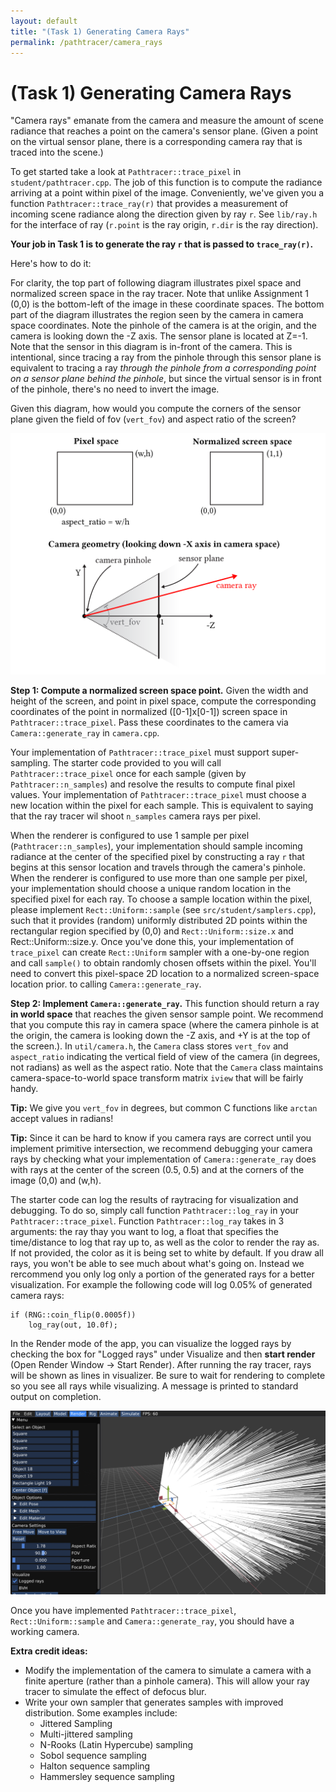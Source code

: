 ```yaml
---
layout: default
title: "(Task 1) Generating Camera Rays"
permalink: /pathtracer/camera_rays
---
```


# (Task 1) Generating Camera Rays

"Camera rays" emanate from the camera and measure the amount of scene radiance that reaches a point on the camera's sensor plane. (Given a point on the virtual sensor plane, there is a corresponding camera ray that is traced into the scene.)

To get started take a look at `Pathtracer::trace_pixel` in `student/pathtracer.cpp`. The job of this function is to compute the radiance arriving at a point within pixel of the image. Conveniently, we've given you a function `Pathtracer::trace_ray(r)` that provides a measurement of incoming scene radiance along the direction given by ray `r`. See `lib/ray.h` for the interface of ray (`r.point` is the ray origin, `r.dir` is the ray direction).  

__Your job in Task 1 is to generate the ray `r` that is passed to `trace_ray(r)`.__

Here's how to do it:

For clarity, the top part of following diagram illustrates pixel space and normalized screen space in the ray tracer. Note that unlike Assignment 1 (0,0) is the bottom-left of the image in these coordinate spaces. The bottom part of the diagram illustrates the region seen by the camera in camera space coordinates. Note the pinhole of the camera is at the origin, and the camera is looking down the -Z axis. The sensor plane is located at Z=-1.  Note that the sensor in this diagram is in-front of the camera. This is intentional, since tracing a ray from the pinhole through this sensor plane is equivalent to tracing a ray _through the pinhole from a corresponding point on a sensor plane behind the pinhole_, but since the virtual sensor is in front of the pinhole, there's no need to invert the image.  

Given this diagram, how would you compute the corners of the sensor plane given the field of fov (`vert_fov`) and aspect ratio of the screen? 

![camera_rays](camera_rays.png)

**Step 1: Compute a normalized screen space point.** Given the width and height of the screen, and point in pixel space, compute the corresponding coordinates of the point in normalized ([0-1]x[0-1]) screen space in `Pathtracer::trace_pixel`. Pass these coordinates to the camera via `Camera::generate_ray` in `camera.cpp`.

Your implementation of `Pathtracer::trace_pixel` must support super-sampling. The starter code provided to you will call `Pathtracer::trace_pixel` once for each sample (given by `Pathtracer::n_samples`) and resolve the results to compute final pixel values. Your implementation of `Pathtracer::trace_pixel` must choose a new location within the pixel for each sample. This is equivalent to saying that the ray tracer wil shoot `n_samples` camera rays per pixel.

When the renderer is configured to use 1 sample per pixel (`Pathtracer::n_samples`), your implementation should sample incoming radiance at the center of the specified pixel by constructing a ray `r` that begins at this sensor location and travels through the camera's pinhole. When the renderer is configured to use more than one sample per pixel, your implementation should choose a unique random location in the specified pixel for each ray. To choose a sample location within the pixel, please implement `Rect::Uniform::sample` (see `src/student/samplers.cpp`), such that it provides (random) uniformly distributed 2D points within the rectangular region specified by (0,0) and `Rect::Uniform::size.x` and Rect::Uniform::size.y. Once you've done this, your implementation of `trace_pixel` can create `Rect::Uniform` sampler with a one-by-one region and call `sample()` to obtain randomly chosen offsets within the pixel.  You'll need to convert this pixel-space 2D location to a normalized screen-space location prior. to calling `Camera::generate_ray`.

**Step 2: Implement `Camera::generate_ray`.** This function should return a ray **in world space** that reaches the given sensor sample point. We recommend that you compute this ray in camera space (where the camera pinhole is at the origin, the camera is looking down the -Z axis, and +Y is at the top of the screen.). In `util/camera.h`, the `Camera` class stores `vert_fov` and `aspect_ratio` indicating the vertical field of view of the camera (in degrees, not radians) as well as the aspect ratio. Note that the `Camera` class maintains camera-space-to-world space transform matrix `iview` that will be fairly handy. 

**Tip:** We give you `vert_fov` in degrees, but common C functions like `arctan` accept values in radians! 

**Tip:** Since it can be hard to know if you camera rays are correct until you implement primitive intersection, we recommend debugging your camera rays by checking what your implementation of `Camera::generate_ray` does with rays at the center of the screen (0.5, 0.5) and at the corners of the image (0,0) and (w,h).

The starter code can log the results of raytracing for visualization and debugging. To do so, simply call function `Pathtracer::log_ray` in your `Pathtracer::trace_pixel`. Function `Pathtracer::log_ray` takes in 3 arguments: the ray thay you want to log, a float that specifies the time/distance to log that ray up to, as well as the color to render the ray as. If not provided, the color as it is being set to white by default. If you draw all rays, you won't be able to see much about what's going on. Instead we rercommend you only log only a portion of the generated rays for a better visualization. For example the following code will log 0.05% of generated camera rays:

    if (RNG::coin_flip(0.0005f))
        log_ray(out, 10.0f);

In the Render mode of the app, you can visualize the logged rays by checking the box for "Logged rays" under Visualize and then **start render** (Open Render Window -> Start Render). After running the ray tracer, rays will be shown as lines in visualizer. Be sure to wait for rendering to complete so you see all rays while visualizing. A message is printed to standard output on completion. 

![logged_rays](new_results/logged_rays.png)

Once you have implemented `Pathtracer::trace_pixel`, `Rect::Uniform::sample` and `Camera::generate_ray`, you should have a working camera.



**Extra credit ideas:**

* Modify the implementation of the camera to simulate a camera with a finite aperture (rather than a pinhole camera). This will allow your ray tracer to simulate the effect of defocus blur.
* Write your own sampler that generates samples with improved distribution. Some examples include:
  * Jittered Sampling
  * Multi-jittered sampling
  * N-Rooks (Latin Hypercube) sampling
  * Sobol sequence sampling
  * Halton sequence sampling
  * Hammersley sequence sampling
